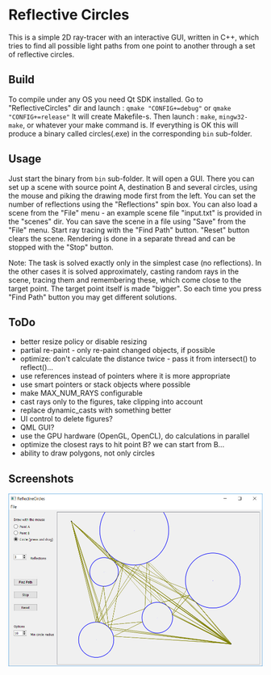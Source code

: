 Reflective Circles
==================

This is a simple 2D ray-tracer with an interactive GUI, written in C++, which
tries to find all possible light paths from one point to another through a set
of reflective circles.


Build
-----
To compile under any OS you need Qt SDK installed. Go to "ReflectiveCircles" dir
and launch :
`qmake "CONFIG+=debug"` or `qmake "CONFIG+=release"`
It will create Makefile-s. Then launch :
`make`, `mingw32-make`, or whatever your make command is.
If everything is OK this will produce a binary called circles(.exe) in the
corresponding `bin` sub-folder.


Usage
-----
Just start the binary from `bin` sub-folder. It will open a GUI. There you
can set up a scene with source point A, destination B and several circles,
using the mouse and piking the drawing mode first from the left.
You can set the number of reflections using the "Reflections" spin box.
You can also load a scene from the "File" menu - an example scene file
"input.txt" is provided in the "scenes" dir. You can save the scene in a file
using "Save" from the "File" menu. Start ray tracing with the "Find Path"
button. "Reset" button clears the scene. Rendering is done in a separate
thread and can be stopped with the "Stop" button.

Note: The task is solved exactly only in the simplest case (no reflections). In
the other cases it is solved approximately, casting random rays in the scene,
tracing them and remembering these, which come close to the target point. The
target point itself is made "bigger". So each time you press "Find Path" button
you may get different solutions.


ToDo
----
- better resize policy or disable resizing
- partial re-paint - only re-paint changed objects, if possible
- optimize: don't calculate the distance twice - pass it from intersect() to reflect()...
- use references instead of pointers where it is more appropriate
- use smart pointers or stack objects where possible
- make MAX_NUM_RAYS configurable
- cast rays only to the figures, take clipping into account
- replace dynamic_casts with something better
- UI control to delete figures?
- QML GUI?
- use the GPU hardware (OpenGL, OpenCL), do calculations in parallel
- optimize the closest rays to hit point B? we can start from B...
- ability to draw polygons, not only circles


Screenshots
-----------

![screenshot](https://github.com/akirov/ReflectiveCircles/raw/master/screenshot1.jpg)
